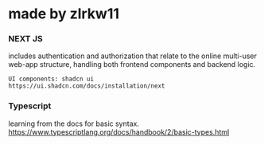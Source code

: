# made by zlrkw11
### NEXT JS 
includes authentication and authorization that relate to the online multi-user web-app structure, handling both frontend components and backend logic.
````
UI components: shadcn ui
https://ui.shadcn.com/docs/installation/next
````
### Typescript 
learning from the docs for basic syntax.
https://www.typescriptlang.org/docs/handbook/2/basic-types.html
